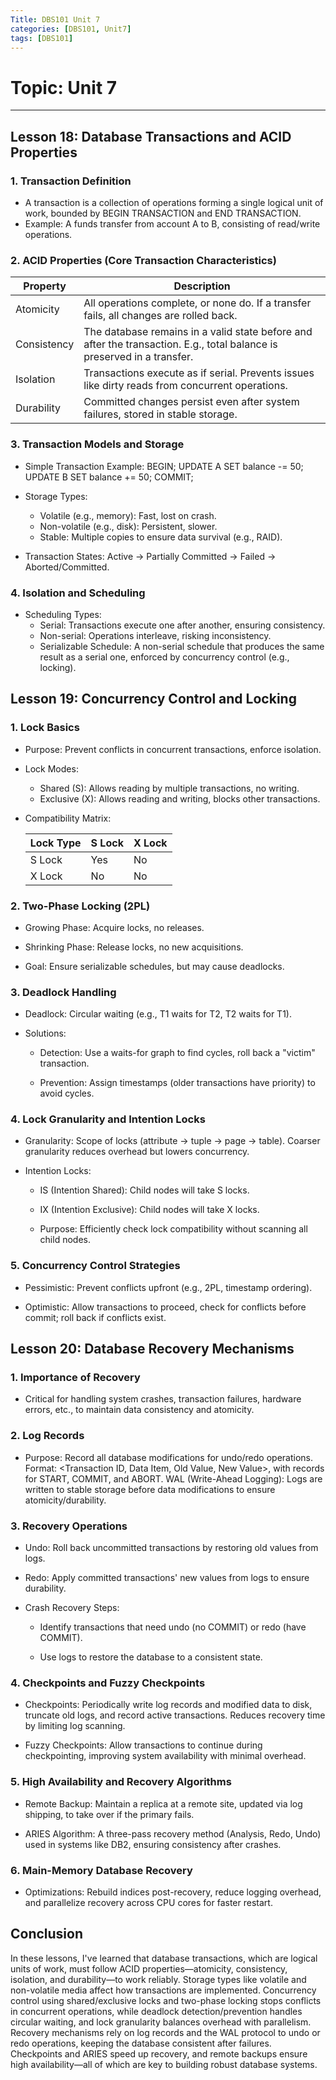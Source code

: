 ```yaml
---
Title: DBS101 Unit 7
categories: [DBS101, Unit7]
tags: [DBS101]
---
```


# Topic: Unit 7
---

## Lesson 18: Database Transactions and ACID Properties
### 1. Transaction Definition
- A transaction is a collection of operations forming a single logical unit of work, bounded by BEGIN TRANSACTION and END TRANSACTION.
- Example: A funds transfer from account A to B, consisting of read/write operations.

### 2. ACID Properties (Core Transaction Characteristics)
| Property     | Description                                                                 |
|--------------|-----------------------------------------------------------------------------|
| Atomicity    | All operations complete, or none do. If a transfer fails, all changes are rolled back. |
| Consistency  | The database remains in a valid state before and after the transaction. E.g., total balance is preserved in a transfer. |
| Isolation    | Transactions execute as if serial. Prevents issues like dirty reads from concurrent operations. |
| Durability   | Committed changes persist even after system failures, stored in stable storage. |
### 3. Transaction Models and Storage
- Simple Transaction Example:
BEGIN; UPDATE A SET balance -= 50; UPDATE B SET balance += 50; COMMIT;

- Storage Types:
  - Volatile (e.g., memory): Fast, lost on crash.
  - Non-volatile (e.g., disk): Persistent, slower.
  - Stable: Multiple copies to ensure data survival (e.g., RAID).
- Transaction States: Active → Partially Committed → Failed → Aborted/Committed.

### 4. Isolation and Scheduling
- Scheduling Types:
  - Serial: Transactions execute one after another, ensuring consistency.
  - Non-serial: Operations interleave, risking inconsistency.
  - Serializable Schedule: A non-serial schedule that produces the same result as a serial one, enforced by concurrency control (e.g., locking).

## Lesson 19: Concurrency Control and Locking

### 1. Lock Basics
- Purpose: Prevent conflicts in concurrent transactions, enforce isolation.

- Lock Modes:
  - Shared (S): Allows reading by multiple transactions, no writing.
  - Exclusive (X): Allows reading and writing, blocks other transactions.

- Compatibility Matrix:

   | Lock Type | S Lock | X Lock |
   |-----------|--------|--------|
   | S Lock    | Yes    | No     |
   | X Lock    | No     | No     |

### 2. Two-Phase Locking (2PL)
- Growing Phase: Acquire locks, no releases.

- Shrinking Phase: Release locks, no new acquisitions.

- Goal: Ensure serializable schedules, but may cause deadlocks.

### 3. Deadlock Handling
- Deadlock: Circular waiting (e.g., T1 waits for T2, T2 waits for T1).

- Solutions:
  - Detection: Use a waits-for graph to find cycles, roll back a "victim" transaction.

  - Prevention: Assign timestamps (older transactions have priority) to avoid cycles.

### 4. Lock Granularity and Intention Locks

- Granularity: Scope of locks (attribute → tuple → page → table). Coarser granularity reduces overhead but lowers concurrency.

- Intention Locks:
  - IS (Intention Shared): Child nodes will take S locks.

  - IX (Intention Exclusive): Child nodes will take X 
  locks.

  - Purpose: Efficiently check lock compatibility without scanning all child nodes.

### 5. Concurrency Control Strategies
- Pessimistic: Prevent conflicts upfront (e.g., 2PL, timestamp ordering).

- Optimistic: Allow transactions to proceed, check for conflicts before commit; roll back if conflicts exist.

## Lesson 20: Database Recovery Mechanisms

### 1. Importance of Recovery
- Critical for handling system crashes, transaction failures, hardware errors, etc., to maintain data consistency and atomicity.

### 2. Log Records
- Purpose: Record all database modifications for undo/redo operations.
Format: <Transaction ID, Data Item, Old Value, New Value>, with records for START, COMMIT, and ABORT.
WAL (Write-Ahead Logging): Logs are written to stable storage before data modifications to ensure atomicity/durability.

### 3. Recovery Operations
- Undo: Roll back uncommitted transactions by restoring old values from logs.

- Redo: Apply committed transactions' new values from logs to ensure durability.

- Crash Recovery Steps:
  -  Identify transactions that need undo (no COMMIT) or redo (have COMMIT).

  - Use logs to restore the database to a consistent state.

### 4. Checkpoints and Fuzzy Checkpoints
- Checkpoints: Periodically write log records and modified data to disk, truncate old logs, and record active transactions. Reduces recovery time by limiting log scanning.

- Fuzzy Checkpoints: Allow transactions to continue during checkpointing, improving system availability with minimal overhead.

### 5. High Availability and Recovery Algorithms
- Remote Backup: Maintain a replica at a remote site, updated via log shipping, to take over if the primary fails.

- ARIES Algorithm: A three-pass recovery method (Analysis, Redo, Undo) used in systems like DB2, ensuring consistency after crashes.

### 6. Main-Memory Database Recovery
- Optimizations: Rebuild indices post-recovery, reduce logging overhead, and parallelize recovery across CPU cores for faster restart.

## Conclusion

In these lessons, I've learned that database transactions, which are logical units of work, must follow ACID properties—atomicity, consistency, isolation, and durability—to work reliably. Storage types like volatile and non-volatile media affect how transactions are implemented. Concurrency control using shared/exclusive locks and two-phase locking stops conflicts in concurrent operations, while deadlock detection/prevention handles circular waiting, and lock granularity balances overhead with parallelism. Recovery mechanisms rely on log records and the WAL protocol to undo or redo operations, keeping the database consistent after failures. Checkpoints and ARIES speed up recovery, and remote backups ensure high availability—all of which are key to building robust database systems.